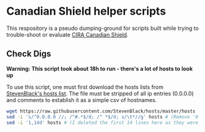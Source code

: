 # Canadian Shield helper scripts

This respository is a pseudo dumping-ground for scripts built while trying to trouble-shoot or evaluate [CIRA Canadian Shield](https://cira.ca/shield).

## Check Digs
**Warning: This script took about 18h to run - there's a lot of hosts to look up**

To use this script, one must first download the hosts lists from [StevenBlack's hosts list](https://raw.githubusercontent.com/StevenBlack/hosts/master/hosts).
The file must be stripped of all ip entries (0.0.0.0) and comments to establish it as a simple csv of hostnames.

```bash
wget https://raw.githubusercontent.com/StevenBlack/hosts/master/hosts
sed -i 's/^0.0.0.0 //; /^#.*$/d; /^ *$/d; s/\t*//g' hosts # (Remove '0' IPs; comments, empty space lines, and tabs)
sed -i '1,14d' hosts # (I deleted the first 14 lines here as they were all 'localhost' entries).
```
